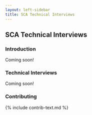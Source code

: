 ```yaml
---
layout: left-sidebar
title: SCA Technical Interviews
---
```


## SCA Technical Interviews

### Introduction

Coming soon!

### Technical Interviews

Coming soon!

### Contributing

{% include contrib-text.md %}